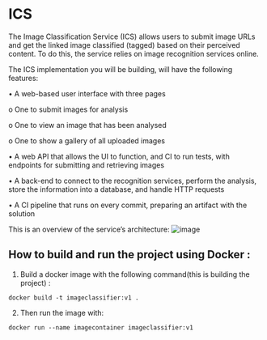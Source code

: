 # ICS
The Image Classification Service (ICS) allows users to submit image URLs and get the linked image classified (tagged) based on their perceived content. To do this, the service relies on image recognition services online.

The ICS implementation you will be building, will have the following features:

• A web-based user interface with three pages

o One to submit images for analysis

o One to view an image that has been analysed

o One to show a gallery of all uploaded images

• A web API that allows the UI to function, and CI to run tests, with endpoints
for submitting and retrieving images

• A back-end to connect to the recognition services, perform the analysis, store
the information into a database, and handle HTTP requests

• A CI pipeline that runs on every commit, preparing an artifact with the
solution


This is an overview of the service’s architecture:
![image](https://github.com/MariaIvanova01/ICS/assets/81368587/4be80295-4b0e-484f-b0d4-0ccf541b5c1a)


## How to build and run the project using Docker :

 1. Build a docker image with the following command(this is building the project) : 
 
 ```docker build -t imageclassifier:v1 .```
 
 2. Then run the image with:
 
  ```docker run --name imagecontainer imageclassifier:v1```
    
